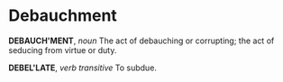 # Debauchment

**DEBAUCH'MENT**, _noun_ The act of debauching or corrupting; the act of seducing from virtue or duty.

**DEBEL'LATE**, _verb transitive_ To subdue.